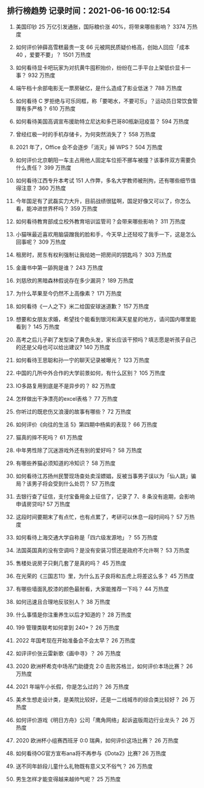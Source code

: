 
## 排行榜趋势 记录时间：2021-06-16 00:12:54
  
  1. 美国印钞 25 万亿引发通胀，国际粮价涨 40%，将带来哪些影响？ 3374 万热度
    
  2. 如何评价钟薛高雪糕最贵一支 66 元被网民质疑价格高，创始人回应「成本 40 ，爱要不要」？ 1501 万热度
    
  3. 如何看待显卡吧玩家为对抗黄牛囤积抬价，纷纷在二手平台上架低价显卡一事？ 932 万热度
    
  4. 端午档十余部电影无一票房破亿，是什么造成了影业低迷？ 788 万热度
    
  5. 如何看待 C 罗拒绝与可乐同框，称「要喝水，不要可乐」？运动员日常饮食管理有多严格？ 610 万热度
    
  6. 如何看待美国高调宣布援助特立尼达和多巴哥80瓶新冠疫苗？ 594 万热度
    
  7. 曾经红极一时的手机存储卡，为何突然消失了？ 558 万热度
    
  8. 2021 年了，Office 会不会逐步「消灭」掉 WPS？ 504 万热度
    
  9. 如何评价北京朝阳一车主占用他人固定车位拒不挪车被撞？该事件双方需要负什么责任？ 399 万热度
    
  10. 如何看待江西专升本考试 151 人作弊，多名大学教师被刑拘，还有哪些细节值得注意？ 360 万热度
    
  11. 今年国足有了武磊实力大升，目前战绩很猛啊，国足好像又可以了，你怎么看，能冲进世界杯吗？ 359 万热度
    
  12. 如何看待教育部成立校外教育培训监管司？会带来哪些影响？ 311 万热度
    
  13. 小猫咪最近喜欢用脑袋蹭我的脸和手，今天早上还轻咬了我手一下，这是怎么回事呢？ 309 万热度
    
  14. 租房时，房东有权利强制让我给她一把房间的钥匙吗？ 303 万热度
    
  15. 金庸书中第一舔狗是谁？ 243 万热度
    
  16. 刘慈欣的黑暗森林假说存在多少漏洞？ 189 万热度
    
  17. 为什么苹果至今仍然不上高像素？ 171 万热度
    
  18. 如何看待《一人之下》米二给国安球迷道歉？ 157 万热度
    
  19. 想要和女朋友求婚，希望找个能看到银河和满天星星的地方，请问国内哪里能看到？ 145 万热度
    
  20. 高考之后儿子剃了发型染了黄色头发，家长应该干预吗？填志愿是听孩子自己的还是父母也可以给出建议? 140 万热度
    
  21. 如何看待王思聪和孙一宁的聊天记录被曝光？ 123 万热度
    
  22. 中国的几所中外合作的大学前景如何，有什么区别？ 105 万热度
    
  23. IO多路复用到底是不是异步的？ 82 万热度
    
  24. 怎样做出干净漂亮的excel表格？ 77 万热度
    
  25. 你听过的既悲伤又浪漫的故事有哪些？ 72 万热度
    
  26. 如何评价《向往的生活 5》第四期中杨紫的表现？ 66 万热度
    
  27. 猫真的摔不死吗？ 61 万热度
    
  28. 中年男性除了沉迷游戏外还有别的爱好吗？ 58 万热度
    
  29. 有哪些养猫必须知道的冷知识？ 58 万热度
    
  30. 如何看待江苏扬州民警现场查处卖淫嫖娼，反被当事男子误以为「仙人跳」骗局？该男子将会受到什么处罚？ 57 万热度
    
  31. 去银行查了征信，支付宝备用金上征信了，记录了 7、8 条没有逾期，会影响申请房贷吗? 57 万热度
    
  32. 这段时间要期末了有点忙，也有点累了，考研可以休息一段时间吗？ 57 万热度
    
  33. 如何看待上海交通大学自称是「四六级发源地」？ 55 万热度
    
  34. 法国英国真的没有空调吗？是没有安装习惯还是政府不允许啊？ 53 万热度
    
  35. 售楼处说房子只剩几套了是真的吗？ 45 万热度
    
  36. 在光荣的《三国志11》里，为什么五子良将和五虎上将差这么多？ 45 万热度
    
  37. 有哪些墙面乳胶漆的颜色最耐看，大家能推荐一下吗？ 44 万热度
    
  38. 如何迅速且合理地反驳别人？ 38 万热度
    
  39. 什么事情是你注重养生以后才知道的？ 28 万热度
    
  40. 199 管理类联考如何拿到 240+？ 26 万热度
    
  41. 2022 年国考现在开始准备会不会太早？ 26 万热度
    
  42. 如评评价张云雷新歌《画中寻》？ 26 万热度
    
  43. 2020 欧洲杯希克中场吊门助捷克 2:0 击败苏格兰，如何评价本场比赛？ 26 万热度
    
  44. 2021 年端午小长假，你是怎么过的？ 26 万热度
    
  45. 美术生想走设计类，是美院比较好，还是一二线城市的综合类比较好？ 26 万热度
    
  46. 如何评价游戏《明日方舟》公司「鹰角网络」起诉盗版周边行业龙头？ 26 万热度
    
  47. 2020 欧洲杯小组赛西班牙 0:0 瑞典，如何评价这场比赛？ 26 万热度
    
  48. 如何看待OG官方宣布ana将不再参与《Dota2》比赛? 26 万热度
    
  49. 送不同年龄段儿童什么礼物既有意义又不俗气？ 26 万热度
    
  50. 男生怎样才能变得越来越帅气呢？ 25 万热度
    